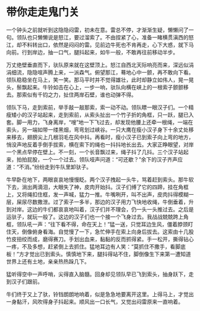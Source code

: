 # 带你走走鬼门关

一个钟头之前就听到这隐隐闷雷，初未在意。雷总不停，才渐渐生疑，懒懒问了一句。领队也只懒懒说是怒江，要过溜索了。不由捏紧了心，准备一睹横贯滇西的怒江，却不料转出口，依然是闷闷的雷。见前边牛死也不肯再走，心下大惑，就下马向前。行到岸边，抽一口气，腿抖起来，如牛一般，不敢再往前移动半步。

万丈绝壁垂直而下，驮队原来就在这壁顶上。怒江自西北天际响亮而来，深远似涓涓细流，隐隐喧声腾上来，一派森气。俯望那江，蓦地心中一颤，再不敢向下看。领队稳稳坐在马上，笑一笑。那马平时并不觉得雄壮，此时却静立如伟人，晃一晃头，鬃飘起来。牛铃如击在心上，一步一响，驮队向横在峡上的一根索子颤颤移去。那索似有千钧之力，扯住两岸石壁，谁也动弹不得。

领队下马，走到索前，举手敲一敲那索，索一动不动。领队瞟一眼汉子们。一个精瘦矮小的汉子站起来，走到索前，从索头扯出一个竹子折的角框，只一跃，腿已入套。脚一用力，飞身离岸，“嗖”地一下飞过去，却发现他腰上还牵一根绳，一端在索头，另一端如带一缕黑烟，弯弯划过峡谷。一只大鹰在瘦小汉子身下十余丈处移来移去，翅膀尖上几根羽毛在风中抖。再看时，瘦小汉子已到索子向上弯的地方，悄没声地反着手倒手拔索，横在索下的绳也一抖抖地长出去。大家正睁眼望，对岸一个黑点早停在壁上。不一刻，一个长音飘过来，绳子抖了几抖。三个汉子站起来，拍拍屁股，一个一个过去。领队哑声问道：“可还歇？”余下的汉子齐声应道：“不消。”纷纷走到牛队里卸驮子。

牛早卧在地下，两眼哀哀地慢慢眨。两个汉子拽起一头牛，骂着赶到索头。那牛软下去，淌出两滴泪，大眼失了神，皮肉开始抖。汉子们缚了它的四蹄，挂在角框上，又将绳扣住框，发一声喊，猛力一推。牛嘴咧开，叫不出声，皮肉抖得模糊一层，屎尿尽数撒泄。过了索子一多半，那边的汉子用力飞快地收绳，牛倒垂着，升到对岸。这边的牛们都哀哀地叫着，汉子们并不理会，仍一头一头推过去。之后是运驮子，就玩一般了。这边的汉子们也一个接一个飞身过去。我战战兢兢跨上角框，领队吼一声：“往下看不得，命在天上！”猛一送，只觉耳边生风，僵着脖颈盯住天，倒像俯身看海。自觉慢了一下，急忙伸手在索上向身后拔去。这索由十几股竹皮扭绞而成，磨得赛刀。手划出血来，黏黏的反而抓得紧。手一松开，撕得钻心一疼，不及多想，赶紧倒上去抓住。猛地耳边有人笑：“莫抓住不撒手，看脚底板！”方才觉出已到索头。慎慎地下来，腿抖得站不住，脚倒像生下来第一遭知道世界上还有土地，亲亲热热跺几下。

猛听得空中一声呼哨，尖得直入脑髓。回身却见领队早已飞到索头，抽身跃下，走到汉子们跟前。

牛们终于又上了驮，铃铛朗朗地响着，似是急急地要离开这里。上得马上，才觉出一身黏汗，风吹得身子抖起来。顺风出一口长气，又觉出闷雷原来一直响着。